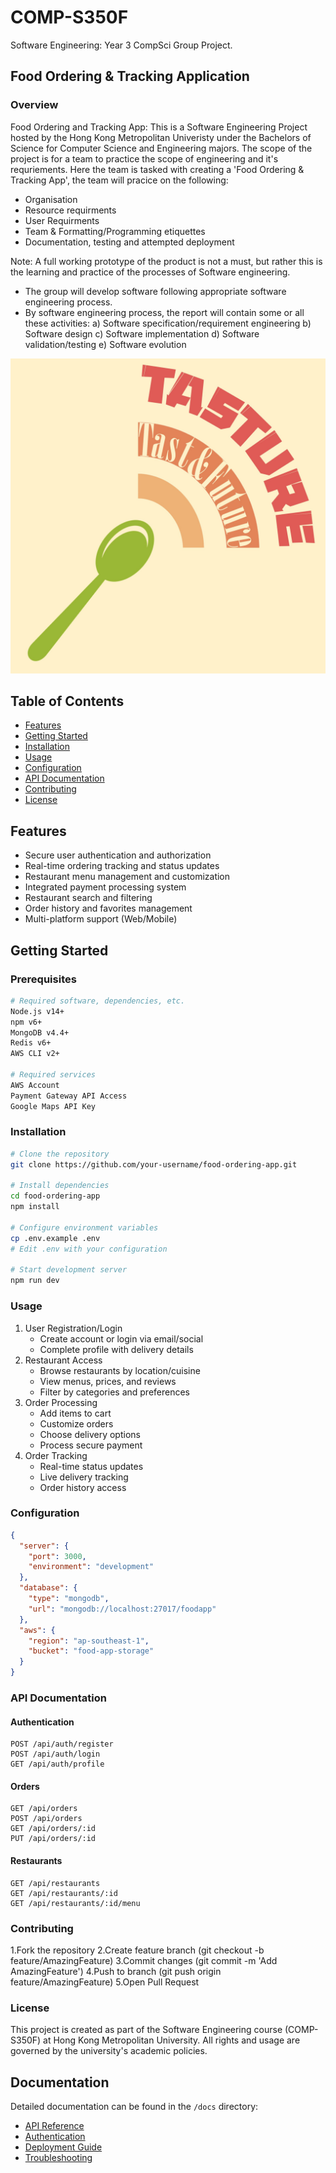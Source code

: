 # COMP-S350F
Software Engineering: Year 3 CompSci Group Project.

## Food Ordering & Tracking Application

### Overview
Food Ordering and Tracking App:
This is a Software Engineering Project hosted by the Hong Kong Metropolitan Univeristy under the Bachelors of Science for Computer Science and Engineering majors.
The scope of the project is for a team to practice the scope of engineering and it's requriements.
Here the team is tasked with creating a 'Food Ordering & Tracking App', the team will pracice on the following:
- Organisation
- Resource requirments
- User Requirments
- Team & Formatting/Programming etiquettes
- Documentation, testing and attempted deployment

Note: A full working prototype of the product is not a must, but rather this is the learning and practice of the processes of Software engineering.

- The group will develop software following appropriate software engineering process.
- By software engineering process, the report will contain some or all these activities:
a) Software specification/requirement engineering
b) Software design
c) Software implementation
d) Software validation/testing
e) Software evolution 

![Project Logo/Screenshot](https://github.com/OneCrispyDuck/COMP-S350/blob/main/COMP-S350-main/Picture%20material/Logo.jpg)

## Table of Contents
- [Features](#features)
- [Getting Started](#getting-started)
- [Installation](#installation)
- [Usage](#usage)
- [Configuration](#configuration)
- [API Documentation](#api-documentation)
- [Contributing](#contributing)
- [License](#license)

## Features
- Secure user authentication and authorization
- Real-time ordering tracking and status updates
- Restaurant menu management and customization
- Integrated payment processing system
- Restaurant search and filtering
- Order history and favorites management
- Multi-platform support (Web/Mobile)

## Getting Started

### Prerequisites
```bash
# Required software, dependencies, etc.
Node.js v14+
npm v6+
MongoDB v4.4+
Redis v6+
AWS CLI v2+

# Required services
AWS Account
Payment Gateway API Access
Google Maps API Key
```

### Installation
```bash
# Clone the repository
git clone https://github.com/your-username/food-ordering-app.git

# Install dependencies
cd food-ordering-app
npm install

# Configure environment variables
cp .env.example .env
# Edit .env with your configuration

# Start development server
npm run dev
```

### Usage
1. User Registration/Login
    - Create account or login via email/social
    - Complete profile with delivery details
2. Restaurant Access
    - Browse restaurants by location/cuisine
    - View menus, prices, and reviews
    - Filter by categories and preferences
3. Order Processing
    - Add items to cart
    - Customize orders
    - Choose delivery options
    - Process secure payment
4. Order Tracking
    - Real-time status updates
    - Live delivery tracking
    - Order history access

### Configuration
```json
{
  "server": {
    "port": 3000,
    "environment": "development"
  },
  "database": {
    "type": "mongodb",
    "url": "mongodb://localhost:27017/foodapp"
  },
  "aws": {
    "region": "ap-southeast-1",
    "bucket": "food-app-storage"
  }
}
```

### API Documentation

#### Authentication
```
POST /api/auth/register
POST /api/auth/login
GET /api/auth/profile
```
#### Orders
```
GET /api/orders
POST /api/orders
GET /api/orders/:id
PUT /api/orders/:id
```
#### Restaurants
```
GET /api/restaurants
GET /api/restaurants/:id
GET /api/restaurants/:id/menu
```

### Contributing
1.Fork the repository
2.Create feature branch (git checkout -b feature/AmazingFeature)
3.Commit changes (git commit -m 'Add AmazingFeature')
4.Push to branch (git push origin feature/AmazingFeature)
5.Open Pull Request

### License
This project is created as part of the Software Engineering course (COMP-S350F) at Hong Kong Metropolitan University. All rights and usage are governed by the university's academic policies.


## Documentation
Detailed documentation can be found in the `/docs` directory:
- [API Reference](/docs/api/endpoints.md)
- [Authentication](/docs/api/authentication.md)
- [Deployment Guide](/docs/deployment.md)
- [Troubleshooting](/docs/troubleshooting.md)
